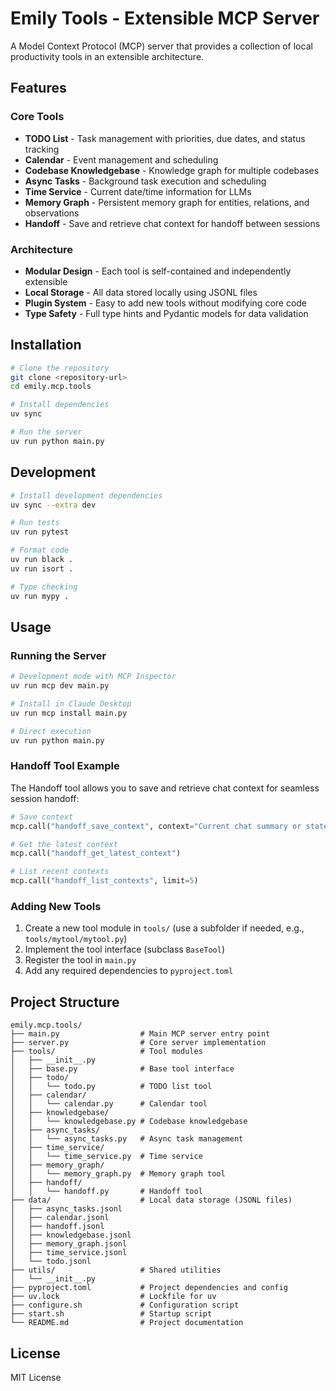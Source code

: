 # Emily Tools - Extensible MCP Server

A Model Context Protocol (MCP) server that provides a collection of local productivity tools in an extensible architecture.

## Features

### Core Tools
- **TODO List** - Task management with priorities, due dates, and status tracking
- **Calendar** - Event management and scheduling
- **Codebase Knowledgebase** - Knowledge graph for multiple codebases
- **Async Tasks** - Background task execution and scheduling
- **Time Service** - Current date/time information for LLMs
- **Memory Graph** - Persistent memory graph for entities, relations, and observations
- **Handoff** - Save and retrieve chat context for handoff between sessions

### Architecture
- **Modular Design** - Each tool is self-contained and independently extensible
- **Local Storage** - All data stored locally using JSONL files
- **Plugin System** - Easy to add new tools without modifying core code
- **Type Safety** - Full type hints and Pydantic models for data validation

## Installation

```bash
# Clone the repository
git clone <repository-url>
cd emily.mcp.tools

# Install dependencies
uv sync

# Run the server
uv run python main.py
```

## Development

```bash
# Install development dependencies
uv sync --extra dev

# Run tests
uv run pytest

# Format code
uv run black .
uv run isort .

# Type checking
uv run mypy .
```

## Usage

### Running the Server

```bash
# Development mode with MCP Inspector
uv run mcp dev main.py

# Install in Claude Desktop
uv run mcp install main.py

# Direct execution
uv run python main.py
```

### Handoff Tool Example

The Handoff tool allows you to save and retrieve chat context for seamless session handoff:

```python
# Save context
mcp.call("handoff_save_context", context="Current chat summary or state")

# Get the latest context
mcp.call("handoff_get_latest_context")

# List recent contexts
mcp.call("handoff_list_contexts", limit=5)
```

### Adding New Tools

1. Create a new tool module in `tools/` (use a subfolder if needed, e.g., `tools/mytool/mytool.py`)
2. Implement the tool interface (subclass `BaseTool`)
3. Register the tool in `main.py`
4. Add any required dependencies to `pyproject.toml`

## Project Structure

```
emily.mcp.tools/
├── main.py                  # Main MCP server entry point
├── server.py                # Core server implementation
├── tools/                   # Tool modules
│   ├── __init__.py
│   ├── base.py              # Base tool interface
│   ├── todo/
│   │   └── todo.py          # TODO list tool
│   ├── calendar/
│   │   └── calendar.py      # Calendar tool
│   ├── knowledgebase/
│   │   └── knowledgebase.py # Codebase knowledgebase
│   ├── async_tasks/
│   │   └── async_tasks.py   # Async task management
│   ├── time_service/
│   │   └── time_service.py  # Time service
│   ├── memory_graph/
│   │   └── memory_graph.py  # Memory graph tool
│   ├── handoff/
│   │   └── handoff.py       # Handoff tool
├── data/                    # Local data storage (JSONL files)
│   ├── async_tasks.jsonl
│   ├── calendar.jsonl
│   ├── handoff.jsonl
│   ├── knowledgebase.jsonl
│   ├── memory_graph.jsonl
│   ├── time_service.jsonl
│   └── todo.jsonl
├── utils/                   # Shared utilities
│   └── __init__.py
├── pyproject.toml           # Project dependencies and config
├── uv.lock                  # Lockfile for uv
├── configure.sh             # Configuration script
├── start.sh                 # Startup script
└── README.md                # Project documentation
```

## License

MIT License

